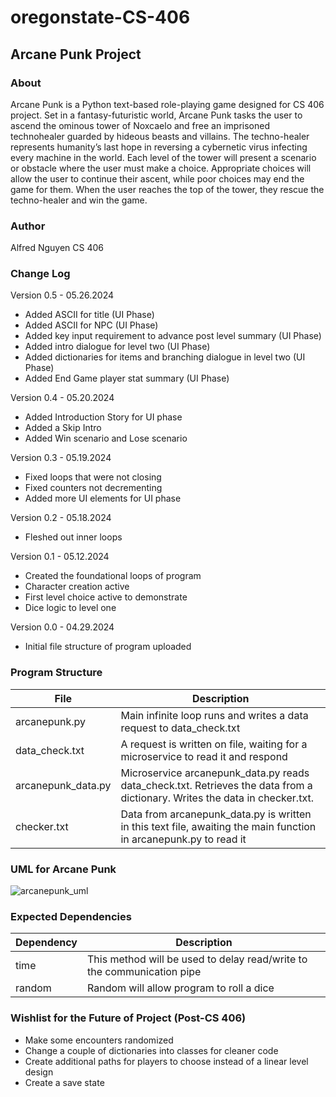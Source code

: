 # oregonstate-CS-406
## Arcane Punk Project

### About 
Arcane Punk is a Python text-based role-playing game designed for CS 406 project. Set in a fantasy-futuristic world, 
Arcane Punk tasks the user to ascend the ominous tower of Noxcaelo and free an imprisoned technohealer guarded by 
hideous beasts and villains. The techno-healer represents humanity’s last hope in reversing a cybernetic virus 
infecting every machine in the world. Each level of the tower will present a scenario or obstacle where the user 
must make a choice. Appropriate choices will allow the user to continue their ascent, while poor choices may end 
the game for them. When the user reaches the top of the tower, they rescue the techno-healer and win the game.

### Author 
Alfred Nguyen
CS 406

### Change Log

Version 0.5 - 05.26.2024
* Added ASCII for title (UI Phase)
* Added ASCII for NPC (UI Phase)
* Added key input requirement to advance post level summary (UI Phase)
* Added intro dialogue for level two (UI Phase)
* Added dictionaries for items and branching dialogue in level two (UI Phase)
* Added End Game player stat summary (UI Phase)

Version 0.4 - 05.20.2024
* Added Introduction Story for UI phase
* Added a Skip Intro
* Added Win scenario and Lose scenario

Version 0.3 - 05.19.2024
* Fixed loops that were not closing
* Fixed counters not decrementing
* Added more UI elements for UI phase

Version 0.2 - 05.18.2024
* Fleshed out inner loops 

Version 0.1 - 05.12.2024 
* Created the foundational loops of program
* Character creation active
* First level choice active to demonstrate
* Dice logic to level one

Version 0.0 - 04.29.2024
* Initial file structure of program uploaded 

### Program Structure
| File        | Description |
| ----------- | ----------- |
| arcanepunk.py     | Main infinite loop runs and writes a data request to data_check.txt |
| data_check.txt     | A request is written on file, waiting for a microservice to read it and respond |
| arcanepunk_data.py     | Microservice arcanepunk_data.py reads data_check.txt. Retrieves the data from a dictionary. Writes the data in checker.txt. |
| checker.txt     | Data from arcanepunk_data.py is written in this text file, awaiting the main function in arcanepunk.py to read it |

### UML for Arcane Punk
![arcanepunk_uml](https://github.com/Thunderborne/oregonstate-CS-406/assets/86179332/c1bfc599-2603-41b6-97e2-df70767b5714)

### Expected Dependencies
| Dependency | Description                                                         |
|------------|---------------------------------------------------------------------|
| time       | This method will be used to delay read/write to the communication pipe |
| random     | Random will allow program to roll a dice                            |

### Wishlist for the Future of Project (Post-CS 406)
- Make some encounters randomized
- Change a couple of dictionaries into classes for cleaner code
- Create additional paths for players to choose instead of a linear level design
- Create a save state
